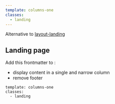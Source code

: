 ```yaml
---
template: columns-one
classes:
  - landing
---
```


Alternative to [layout-landing](./layout-landing)

## Landing page
Add this frontmatter to :

- display content in a single and narrow column
- remove footer


```
template: columns-one
classes:
  - landing
``` 